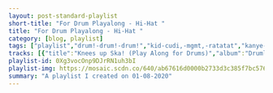 ```yaml
---
layout: post-standard-playlist
short-title: "For Drum Playalong - Hi-Hat "
title: "For Drum Playalong - Hi-Hat "
category: [blog, playlist]
tags: ["playlist","drum!-drum!-drum!","kid-cudi,-mgmt,-ratatat","kanye-west,-big-sean,-pusha-t,-2-chainz","awolnation","islands","dj-sorama","tycho","dababy","dababy","chill-bump","spoon","sinumatic","clown-core"]
tracks: [{"title":"Knees up Ska! (Play Along for Drums)","album":"Drumless Backing Tracks, Vol. 3","artists":"Drum! Drum! Drum!"},{"title":"Pursuit Of Happiness (Nightmare)","album":"Man On The Moon: The End Of Day","artists":"Kid Cudi, MGMT, Ratatat"},{"title":"Mercy.1","album":"Kanye West Presents Good Music Cruel Summer","artists":"Kanye West, Big Sean, Pusha T, 2 Chainz"},{"title":"Table for One","album":"Here Come the Runts","artists":"AWOLNATION"},{"title":"Death Drive","album":"Ski Mask","artists":"Islands"},{"title":"Sorama Love","album":"Trebla LP","artists":"DJ Sorama"},{"title":"Daydream","album":"Dive","artists":"Tycho"},{"title":"VIBEZ","album":"KIRK","artists":"DaBaby"},{"title":"Suge","album":"Baby On Baby","artists":"DaBaby"},{"title":"Not Today","album":"Ego Trip","artists":"Chill Bump"},{"title":"Do I Have to Talk You Into It","album":"Hot Thoughts","artists":"Spoon"},{"title":"Searching","album":"The Concept of Time Travel","artists":"Sinumatic"},{"title":"You Are Pregnant","album":"Van","artists":"Clown Core"}]
playlist-id: 0Xg3vocOnp9DJrRN1uh3bI
playlist-img: https://mosaic.scdn.co/640/ab67616d0000b2733d3c385f7bc57613553ed8afab67616d0000b2733d7303eded4957ff431d2b1cab67616d0000b273a949686c569ad0ff00b22dafab67616d0000b273aab2c3c3f1f3207137d915c9
summary: "A playlist I created on 01-08-2020"
---
```

